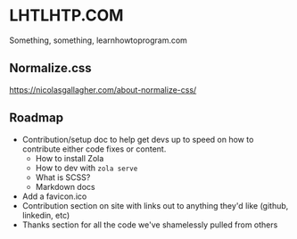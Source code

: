 # LHTLHTP.COM

Something, something, learnhowtoprogram.com

## Normalize.css

https://nicolasgallagher.com/about-normalize-css/

## Roadmap

- Contribution/setup doc to help get devs up to speed on how to contribute
  either code fixes or content.
  - How to install Zola
  - How to dev with `zola serve`
  - What is SCSS?
  - Markdown docs
- Add a favicon.ico
- Contribution section on site with links out to anything they'd like (github,
  linkedin, etc)
- Thanks section for all the code we've shamelessly pulled from others
